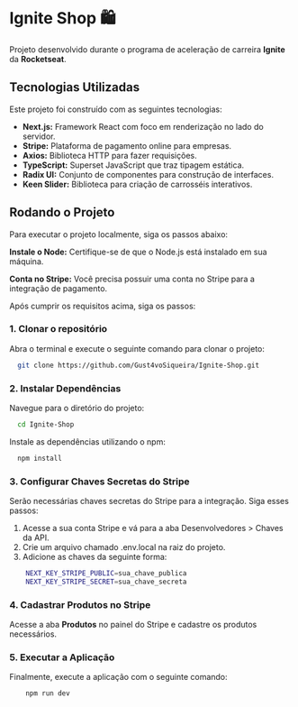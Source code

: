 
# Ignite Shop 🛍️

Projeto desenvolvido durante o programa de aceleração de carreira **Ignite** da **Rocketseat**.

## Tecnologias Utilizadas
Este projeto foi construído com as seguintes tecnologias:
- **Next.js:** Framework React com foco em renderização no lado do servidor.
- **Stripe:** Plataforma de pagamento online para empresas.
- **Axios:** Biblioteca HTTP para fazer requisições.
- **TypeScript:** Superset JavaScript que traz tipagem estática.
- **Radix UI:** Conjunto de componentes para construção de interfaces.
- **Keen Slider:** Biblioteca para criação de carrosséis interativos.

## Rodando o Projeto
Para executar o projeto localmente, siga os passos abaixo:

**Instale o Node:** Certifique-se de que o Node.js está instalado em sua máquina.

**Conta no Stripe:** Você precisa possuir uma conta no Stripe para a integração de pagamento.

Após cumprir os requisitos acima, siga os passos:

### 1. Clonar o repositório
Abra o terminal e execute o seguinte comando para clonar o projeto:
```bash
  git clone https://github.com/Gust4voSiqueira/Ignite-Shop.git
```

### 2. Instalar Dependências
Navegue para o diretório do projeto:
```bash
  cd Ignite-Shop
```

Instale as dependências utilizando o npm:
```bash
  npm install
```
### 3. Configurar Chaves Secretas do Stripe
Serão necessárias chaves secretas do Stripe para a integração. Siga esses passos:

1. Acesse a sua conta Stripe e vá para a aba Desenvolvedores > Chaves da API.
2. Crie um arquivo chamado .env.local na raiz do projeto.
3. Adicione as chaves da seguinte forma:

```bash
    NEXT_KEY_STRIPE_PUBLIC=sua_chave_publica
    NEXT_KEY_STRIPE_SECRET=sua_chave_secreta
```

### 4. Cadastrar Produtos no Stripe
Acesse a aba **Produtos** no painel do Stripe e cadastre os produtos necessários.

### 5. Executar a Aplicação
Finalmente, execute a aplicação com o seguinte comando:
```bash
    npm run dev
```
